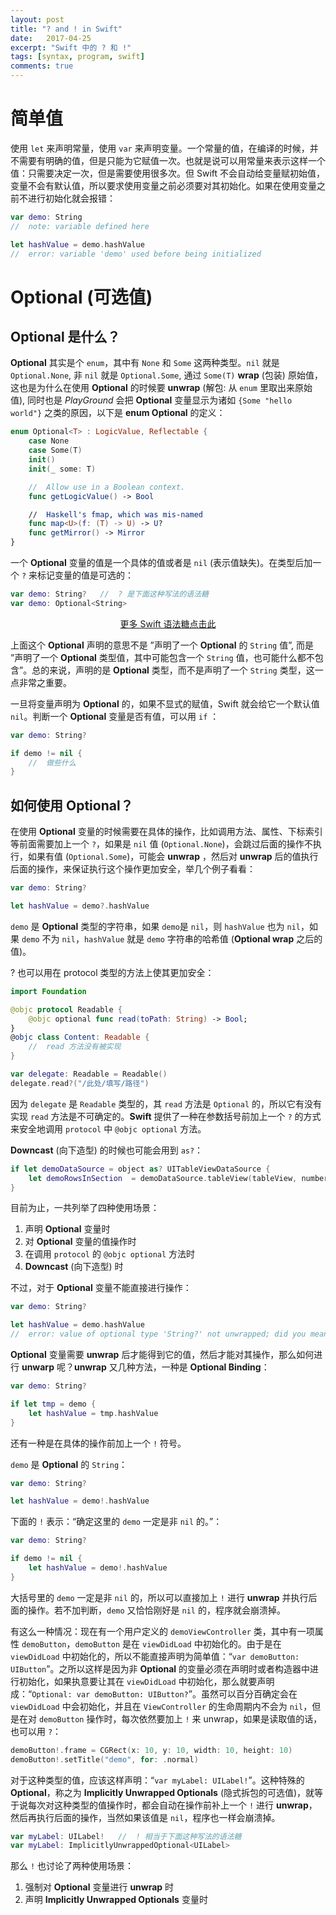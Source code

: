 ```yaml
---
layout: post
title: "? and ! in Swift"
date:   2017-04-25
excerpt: "Swift 中的 ? 和 !"
tags: [syntax, program, swift]
comments: true
---
```


# 简单值

使用 `let` 来声明常量，使用 `var` 来声明变量。一个常量的值，在编译的时候，并不需要有明确的值，但是只能为它赋值一次。也就是说可以用常量来表示这样一个值：只需要决定一次，但是需要使用很多次。但 Swift 不会自动给变量赋初始值，变量不会有默认值，所以要求使用变量之前必须要对其初始化。如果在使用变量之前不进行初始化就会报错：

```swift
var demo: String
//	note: variable defined here

let hashValue = demo.hashValue
//	error: variable 'demo' used before being initialized
```

# Optional (可选值)

## Optional 是什么？

**Optional** 其实是个 `enum`，其中有 `None` 和 `Some` 这两种类型。`nil` 就是 `Optional.None`, 非 `nil` 就是 `Optional.Some`, 通过 `Some(T)` **wrap** (包装) 原始值，这也是为什么在使用 **Optional** 的时候要 **unwrap** (解包: 从 `enum` 里取出来原始值), 同时也是 *PlayGround* 会把 **Optional** 变量显示为诸如 `{Some "hello world"}` 之类的原因，以下是 **enum Optional** 的定义：

```swift
enum Optional<T> : LogicValue, Reflectable {
    case None
    case Some(T)
    init()
    init(_ some: T)

    //	Allow use in a Boolean context.
    func getLogicValue() -> Bool

    //	Haskell's fmap, which was mis-named
    func map<U>(f: (T) -> U) -> U?
    func getMirror() -> Mirror
}
```

一个 **Optional** 变量的值是一个具体的值或者是 `nil` (表示值缺失)。在类型后加一个 `?` 来标记变量的值是可选的：

```swift
var demo: String?	//	? 是下面这种写法的语法糖
var demo: Optional<String>
```

<center><a href = "http://uvwvu.com/syntacticSugarSwift">更多 Swift 语法糖点击此</a></center>

上面这个 **Optional** 声明的意思不是 ”声明了一个 **Optional** 的 `String` 值”, 而是 ”声明了一个 **Optional** 类型值，其中可能包含一个 `String` 值，也可能什么都不包含”。总的来说，声明的是 **Optional** 类型，而不是声明了一个 `String` 类型，这一点非常之重要。

一旦将变量声明为 **Optional** 的，如果不显式的赋值，Swift 就会给它一个默认值 `nil`。判断一个 **Optional** 变量是否有值，可以用 `if` ：

```swift
var demo: String?

if demo != nil {
	//	做些什么
}
```

## 如何使用 Optional？

在使用 **Optional** 变量的时候需要在具体的操作，比如调用方法、属性、下标索引等前面需要加上一个 `?`，如果是 `nil` 值 (`Optional.None`)，会跳过后面的操作不执行，如果有值 (`Optional.Some`)，可能会 **unwrap** ，然后对 **unwrap** 后的值执行后面的操作，来保证执行这个操作更加安全，举几个例子看看：

```swift
var demo: String?

let hashValue = demo?.hashValue
```

`demo` 是 **Optional** 类型的字符串，如果 `demo`是 `nil`，则 `hashValue` 也为 `nil`，如果 `demo` 不为 `nil`，`hashValue` 就是 `demo` 字符串的哈希值 (**Optional wrap** 之后的值)。

? 也可以用在 protocol 类型的方法上使其更加安全：

```swift
import Foundation

@objc protocol Readable {
    @objc optional func read(toPath: String) -> Bool;
}
@objc class Content: Readable {
    //	read 方法没有被实现
}

var delegate: Readable = Readable()
delegate.read?("/此处/填写/路径")
```
因为 `delegate` 是 `Readable` 类型的，其 `read` 方法是 `Optional` 的，所以它有没有实现 `read` 方法是不可确定的。**Swift** 提供了一种在参数括号前加上一个 `?` 的方式来安全地调用 `protocol` 中 `@objc optional` 方法。

**Downcast** (向下造型) 的时候也可能会用到 `as?`：

```swift
if let demoDataSource = object as? UITableViewDataSource {
    let demoRowsInSection  = demoDataSource.tableView(tableView, numberOfRowsInSection: 0)
}
```

目前为止，一共列举了四种使用场景：

1. 声明 **Optional** 变量时
2. 对 **Optional** 变量的值操作时
3. 在调用 `protocol` 的 `@objc optional` 方法时
4. **Downcast** (向下造型) 时

不过，对于 **Optional** 变量不能直接进行操作：

```swift
var demo: String?

let hashValue = demo.hashValue
//	error: value of optional type 'String?' not unwrapped; did you mean to use '!' or '?'?
```

**Optional** 变量需要 **unwrap** 后才能得到它的值，然后才能对其操作，那么如何进行 **unwarp** 呢？**unwrap** 又几种方法，一种是 **Optional Binding**：

```swift
var demo: String?

if let tmp = demo {
    let hashValue = tmp.hashValue
}
```

还有一种是在具体的操作前加上一个 `!` 符号。

`demo` 是 **Optional** 的 `String`：

```swift
var demo: String?

let hashValue = demo!.hashValue
```

下面的 `!` 表示：“确定这里的 `demo` 一定是非 `nil` 的。”：

```swift
var demo: String?

if demo != nil {
    let hashValue = demo!.hashValue
}
```

大括号里的 `demo` 一定是非 `nil` 的，所以可以直接加上 `!` 进行 **unwrap** 并执行后面的操作。若不加判断，`demo` 又恰恰刚好是 `nil` 的，程序就会崩溃掉。

有这么一种情况：现在有一个用户定义的 `demoViewController` 类，其中有一项属性 `demoButton`，`demoButton` 是在 `viewDidLoad` 中初始化的。由于是在 `viewDidLoad` 中初始化的，所以不能直接声明为简单值：“`var demoButton: UIButton`”。之所以这样是因为非 **Optional** 的变量必须在声明时或者构造器中进行初始化，如果执意要让其在 `viewDidLoad` 中初始化，那么就要声明成：“`Optional: var demoButton: UIButton?`”。虽然可以百分百确定会在 `viewDidLoad` 中会初始化，并且在 `ViewController` 的生命周期内不会为 `nil`，但是在对 `demoButton` 操作时，每次依然要加上 `!` 来 unwrap，如果是读取值的话，也可以用 `?`：

```swift
demoButton!.frame = CGRect(x: 10, y: 10, width: 10, height: 10)
demoButton!.setTitle("demo", for: .normal)
```

对于这种类型的值，应该这样声明：“`var myLabel: UILabel!`”。这种特殊的 **Optional**，称之为 **Implicitly Unwrapped Optionals** (隐式拆包的可选值)，就等于说每次对这种类型的值操作时，都会自动在操作前补上一个 `!` 进行 **unwrap**，然后再执行后面的操作，当然如果该值是 `nil`，程序也一样会崩溃掉。

```swift
var myLabel: UILabel!	//	! 相当于下面这种写法的语法糖
var myLabel: ImplicitlyUnwrappedOptional<UILabel>
```
那么 `!` 也讨论了两种使用场景：

1. 强制对 **Optional** 变量进行 **unwrap** 时
2. 声明 **Implicitly Unwrapped Optionals** 变量时


